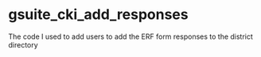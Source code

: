 # gsuite_cki_add_responses
The code I used to add users to add the ERF form responses to the district directory
